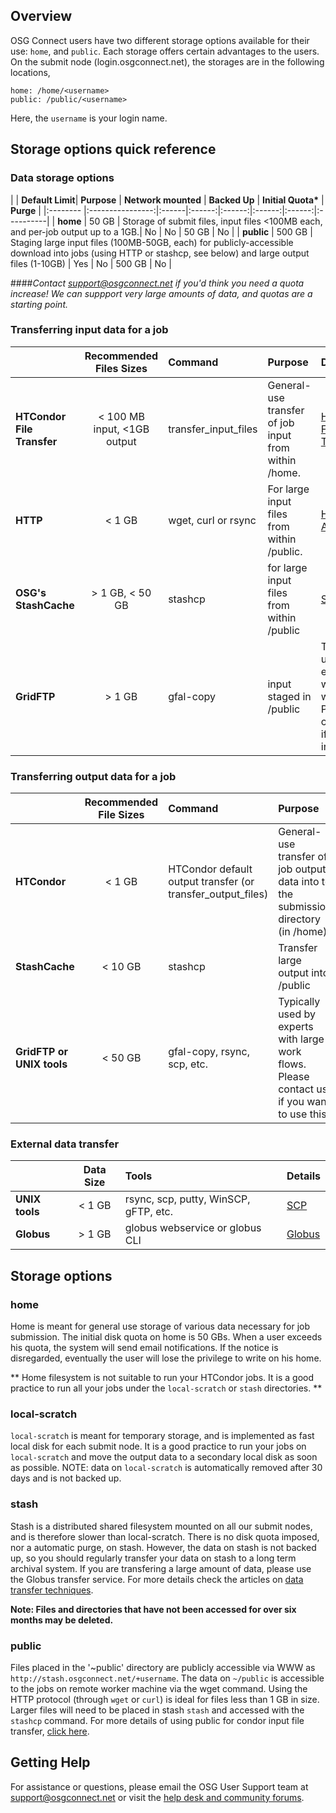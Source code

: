 [title]: - "Introduction to Data Management on OSG"

## Overview

OSG Connect users have two different storage options available for their use: `home`, and `public`. Each storage offers certain advantages to the users. On the submit node (login.osgconnect.net), the storages are in the following locations,

    home: /home/<username>
    public: /public/<username>

Here, the `username` is your login name.

## Storage options quick reference

### Data storage options

|   | **Default Limit**| **Purpose** | **Network mounted** | **Backed Up** | **Initial Quota\*** | **Purge** |
|:-------- |:----------------:|:------|:------:|:------:|:------:|:------:|:----------|
| **home**    |  50 GB     | Storage of submit files, input files <100MB each, and per-job output up to a 1GB.| No | No | 50 GB | No |
| **public**  |  500 GB    | Staging large input files (100MB-50GB, each) for publicly-accessible download into jobs (using HTTP or stashcp, see below) and large output files (1-10GB) | Yes | No | 500 GB | No |

####*Contact support@osgconnect.net if you'd think you need a quota increase! We can suppport very large amounts of data, and quotas are a starting point.*


### Transferring input data for a job

|         | **Recommended Files Sizes**| **Command** | **Purpose** | **Details**|
|:--------|:------:|:-----|:----------|:------|
| **HTCondor File Transfer** | < 100 MB input, <1GB output  | transfer_input_files | General-use transfer of job input from within /home. |[HTCondor File Transfer](https://support.opensciencegrid.org/support/solutions/articles/5000639787)|
| **HTTP** |  < 1 GB   | wget, curl or rsync  | For large input files from within /public. |[HTTP Access](https://support.opensciencegrid.org/support/solutions/articles/5000639798)|
| **OSG's StashCache** |  > 1 GB, < 50 GB    | stashcp | for large input files from within /public| [StashCache](https://support.opensciencegrid.org/support/solutions/articles/12000002775)|
| **GridFTP** |  > 1 GB    | gfal-copy | input staged in /public | Typically used by experts with large work flows. Please contact us if you're interested. |


### Transferring output data for a job
<!-- We recommend that the built-in HTCondor file transfer mechanism (transfer_output_files=... in your job submit file) to get back the output data from the remote worker machine to the submit node. More details are given in the article [Transferring data with HTCondor](https://support.opensciencegrid.org/support/solutions/articles/5000639787).  -->

|         | **Recommended File Sizes**| **Command** | **Purpose** | **Details**|
|:---------|:------:|:-----|:----------|:------|
| **HTCondor**    | < 1 GB  | HTCondor default output transfer (or transfer_output_files) | General-use transfer of job output data into to the submission directory (in /home). |[HTCondor Transfer](https://support.opensciencegrid.org/support/solutions/articles/5000639787)|
| **StashCache**        |  < 10 GB   | stashcp | Transfer large output into /public|  [StashCache](https://support.opensciencegrid.org/support/solutions/articles/12000002775) |
| **GridFTP or UNIX tools**        |  < 50 GB   | gfal-copy, rsync, scp, etc. | Typically used by experts with large work flows. Please contact us if you want to use this.|


### External data transfer

|  | **Data Size**| **Tools** |**Details**|
|:------------|:-------:|:------|:------| 
|**UNIX tools** | < 1 GB | rsync, scp, putty, WinSCP, gFTP, etc.  |[SCP](https://support.opensciencegrid.org/support/solutions/articles/5000634376) |
|**Globus** |  > 1 GB  | globus webservice or globus CLI | [Globus](https://support.opensciencegrid.org/support/solutions/articles/5000632397) |


## Storage options
### home
Home is meant for general use storage of various data necessary for job submission. The initial disk quota on home is 50 GBs. When a user exceeds his quota, the system will send email notifications. If the notice is disregarded, eventually the user will lose the privilege to write on his home.

** Home filesystem is not suitable to run your HTCondor jobs. It is a good practice to run all your jobs under the `local-scratch` or `stash` directories. **

### local-scratch
`local-scratch` is meant for temporary storage, and is implemented as fast local disk for each submit node. It is a good practice to run your jobs on `local-scratch` and move the output data to a secondary local disk as soon as possible. NOTE: data on `local-scratch` is automatically removed after 30 days and is not backed up.

### stash
Stash is a distributed shared filesystem mounted on all our submit nodes, and is therefore slower than local-scratch. There is no disk quota imposed, nor a automatic purge, on stash. However, the data on stash is not backed up, so you should regularly transfer your data on stash to a long term archival system.  If you are transfering a large amount of data, please use the Globus transfer service.  For more details check the articles on [data transfer techniques](https://opensciencegrid.freshdesk.com/a/solutions/folders/12000013267).  

**Note: Files and directories that have not been accessed for over six months may be deleted.**

### public
Files placed in the '~public' directory are publicly accessible via WWW as `http://stash.osgconnect.net/+username`. The data on `~/public` is accessible to the jobs on remote worker machine via the wget command. Using the HTTP protocol (through `wget` or `curl`) is ideal for files less than 1 GB in size. Larger files will need to be placed in stash `stash` and accessed with the `stashcp` command. For more details of using public for condor input file transfer,  [click here](https://support.opensciencegrid.org/solution/articles/5000639798).


## Getting Help
For assistance or questions, please email the OSG User Support team  at [support@osgconnect.net](mailto:support@osgconnect.net) or visit the [help desk and community forums](http://support.opensciencegrid.org).



 

